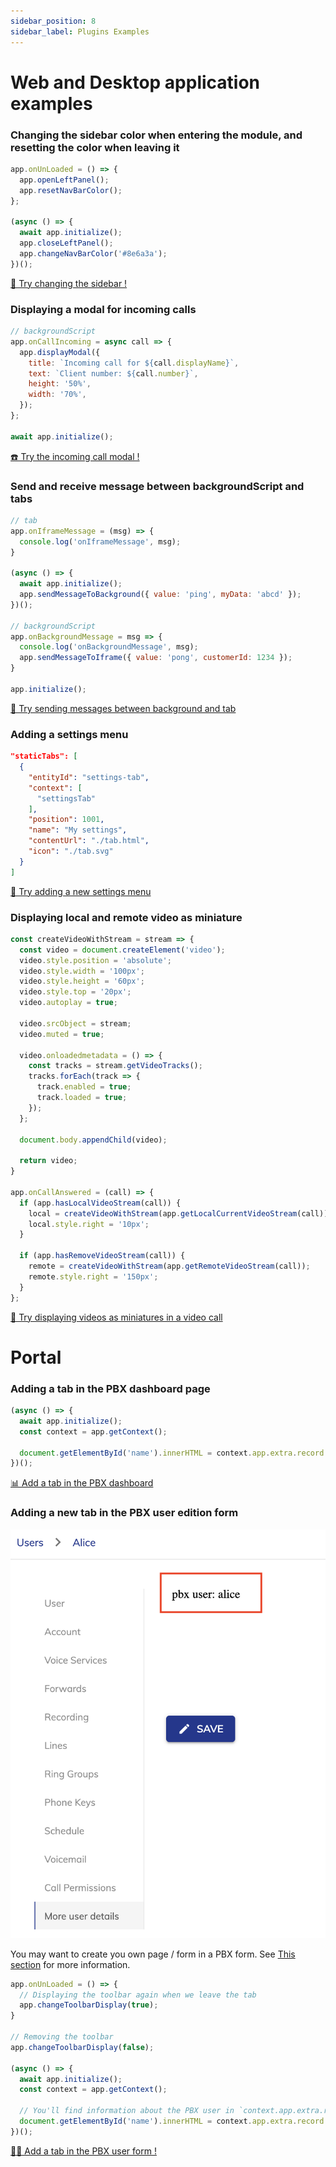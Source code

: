 ```yaml
---
sidebar_position: 8
sidebar_label: Plugins Examples
---
```


# Web and Desktop application examples

### Changing the sidebar color when entering the module, and resetting the color when leaving it

```js
app.onUnLoaded = () => {
  app.openLeftPanel();
  app.resetNavBarColor();
};

(async () => {
  await app.initialize();
  app.closeLeftPanel();
  app.changeNavBarColor('#8e6a3a');
})();

```

<a class="try-it button button--secondary button--lg" href="https://app.wazo.io/?manifestUrl=https://wazo-communication.github.io/euc-plugins-js-sdk/examples/wda/sidebar-color/manifest.json" target="_blank">
    🎨 Try changing the sidebar !
</a>

### Displaying a modal for incoming calls

```js
// backgroundScript
app.onCallIncoming = async call => {
  app.displayModal({
    title: `Incoming call for ${call.displayName}`,
    text: `Client number: ${call.number}`,
    height: '50%',
    width: '70%',
  });
};

await app.initialize();
```

<a class="try-it button button--secondary button--lg" href="https://app.wazo.io/?manifestUrl=https://wazo-communication.github.io/euc-plugins-js-sdk/examples/wda/incoming-call-modal/manifest.json" target="_blank">
    ☎️ Try the incoming call modal !
</a>

### Send and receive message between backgroundScript and tabs

```js
// tab
app.onIframeMessage = (msg) => {
  console.log('onIframeMessage', msg);
}

(async () => {
  await app.initialize();
  app.sendMessageToBackground({ value: 'ping', myData: 'abcd' });
})();

// backgroundScript
app.onBackgroundMessage = msg => {
  console.log('onBackgroundMessage', msg);
  app.sendMessageToIframe({ value: 'pong', customerId: 1234 });
}

app.initialize();
```

<a class="try-it button button--secondary button--lg" href="https://app.wazo.io/?manifestUrl=https://wazo-communication.github.io/euc-plugins-js-sdk/examples/wda/incoming-call-modal/manifest.json" target="_blank">
    📣 Try sending messages between background and tab
</a>

### Adding a settings menu

```json
"staticTabs": [
  {
    "entityId": "settings-tab",
    "context": [
      "settingsTab"
    ],
    "position": 1001,
    "name": "My settings",
    "contentUrl": "./tab.html",
    "icon": "./tab.svg"
  }
]
```

<a class="try-it button button--secondary button--lg" href="https://app.wazo.io/?manifestUrl=https://wazo-communication.github.io/euc-plugins-js-sdk/examples/wda/settings-menu/manifest.json" target="_blank">
    📣 Try adding a new settings menu
</a>

### Displaying local and remote video as miniature

```js
const createVideoWithStream = stream => {
  const video = document.createElement('video');
  video.style.position = 'absolute';
  video.style.width = '100px';
  video.style.height = '60px';
  video.style.top = '20px';
  video.autoplay = true;

  video.srcObject = stream;
  video.muted = true;

  video.onloadedmetadata = () => {
    const tracks = stream.getVideoTracks();
    tracks.forEach(track => {
      track.enabled = true;
      track.loaded = true;
    });
  };

  document.body.appendChild(video);

  return video;
}

app.onCallAnswered = (call) => {
  if (app.hasLocalVideoStream(call)) {
    local = createVideoWithStream(app.getLocalCurrentVideoStream(call));
    local.style.right = '10px';
  }

  if (app.hasRemoveVideoStream(call)) {
    remote = createVideoWithStream(app.getRemoteVideoStream(call));
    remote.style.right = '150px';
  }
};
```

<a class="try-it button button--secondary button--lg" href="https://app.wazo.io/?manifestUrl=https://wazo-communication.github.io/euc-plugins-js-sdk/examples/wda/video-pip/manifest.json" target="_blank">
    🎥 Try displaying videos as miniatures in a video call
</a>

# Portal

### Adding a tab in the PBX dashboard page

```js
(async () => {
  await app.initialize();
  const context = app.getContext();
  
  document.getElementById('name').innerHTML = context.app.extra.record.auth.username;
})();
```

<a class="try-it button button--secondary button--lg" href="https://portal.wazo.io/?manifestUrl=https://wazo-communication.github.io/euc-plugins-js-sdk/examples/portal/pbx-dashboard-tab/manifest.json" target="_blank">
    📊 Add a tab in the PBX dashboard
</a>

### Adding a new tab in the PBX user edition form

![New pbx user tab (small)](/img/portal-custom-pbx-user-tab.png)

You may want to create you own page / form in a PBX form.
See [This section](./portal#adding-tabs-in-a-form) for more information.

```js
app.onUnLoaded = () => {
  // Displaying the toolbar again when we leave the tab
  app.changeToolbarDisplay(true);
}

// Removing the toolbar
app.changeToolbarDisplay(false);

(async () => {
  await app.initialize();
  const context = app.getContext();

  // You'll find information about the PBX user in `context.app.extra.record`;
  document.getElementById('name').innerHTML = context.app.extra.record.auth.username;
})();
```

<a class="try-it button button--secondary button--lg" href="https://portal.wazo.io/?manifestUrl=https://wazo-communication.github.io/euc-plugins-js-sdk/examples/portal/pbx-user-form-tab/manifest.json" target="_blank">
    👨‍🦰 Add a tab in the PBX user form !
</a>
